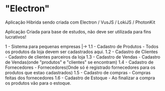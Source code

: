 # "Electron"
Aplicação Hibrida sendo criada com Electron / VusJS / LokiJS / PhotonKit

Aplicação Criada para base de estudos, não deve ser utilizada para fins lucrativos!

 1 - Sistema para pequenas empresas
|->
 1.1 - Cadastro de Produtos - Todos os produtos da loja devem ser cadastrados aqui.
 1.2 - Cadastro de Clientes - Cadastro de clientes parceiros da loja
 1.3 - Cadastro de Vendas - Cadastro de Vendas(onde "produtos" e "clientes" se encontram)
 1.4 - Cadastro de Fornecedores - Fornecedores(Onde só é registrado fornecedores para os produtos que estao cadastrados)
 1.5 - Cadastro de compras - Compras feitas dos fornecedores
 1.6 - Cadastro de Estoque - Ao finalizar a compra os produtos vão para o estoque.
